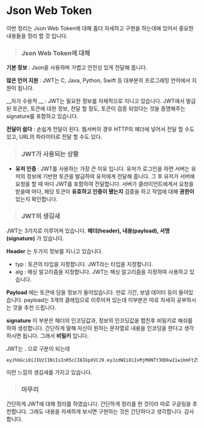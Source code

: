 # Json Web Token

이번 정리는 Json Web Token에 대해 좀더 자세하고 구현을 하는데에 있어서 중요한 내용들을 정리 할 것 입니다.



> ### Json Web Token에 대해

__기본 정보__ : Json을 사용하며 가볍고 안전성 있게 전달해 줍니다.

__많은 언어 지원__ : JWT는 C, Java, Python, Swift 등 대부분의 프로그래밍 언어에서 지원이 됩니다.

__자가 수용적 __ : JWT는 필요한  정보를 자체적으로 지니고 있습니다. JWT에서 발급된 토큰은, 토큰에 대한 정보, 전달 할 정도, 토큰이 검증 되었다는 것을 증명해주는 signature를                    포함하고 있습니다.

__전달이 쉽다__ : 손쉽게 전달이 된다. 웹서버의 경우 HTTP의 헤더에 넣어서 전달 할 수도 있고, URL의 파라미터로 전달 할 수도 있다.



> ### JWT가 사용되는 상황

- __유저 인증__ : JWT를 사용하는 가장 큰 이유 입니다. 유저가 로그인을 하면 서버는 유저의 정보에 기반한 토큰을 발급하여 유저에게 전달해 줍니다. 그 후 유저가 서버에 요청을 할 때 마다 JWT를 포함하여 전달합니다. 서버가 클라이언트에게서 요청을 받을때 마다, 해당 토큰이 __유효하고 인증이 됐는지__ 검증을 하고 작업에 대해 __권한이__ 있는지 확인합니다.



> ### JWT의 생김새 

JWT는 3가지로 이루어져 있습니다. __헤더(header), 내용(payload), 서명(signature)__ 가 있습니다.



__Header__ 는 두가지 정보를 지니고 있습니다. 

- typ : 토큰의 타입을 지정합니다. JWT라는 타입을 지정합니다.
- alg : 해싱 알고리즘을 지정합니다. JWT는 해싱 알고리즘을 지정하여 사용하고 있습니다.



__Payload__ 에는 토큰에 담을 정보가 들어있습니다. 만료 기간, 보낼 데이터 등이 들어있습니다. payload는 3개의 클레임으로 이루어져 있는데 이부분은 따로 자세히 공부하시는 것을 추천 드립니다. 



__signature__ 이 부분은 헤더의 인코딩값과, 정보의 인코딩값을 합친후 비밀키로 해쉬를 하여 생성합니다. 간단하게 말해 자신이 원하는 문자열로 내용을 인코딩을 한다고 생각하시면 됩니다. 그래서 __비밀키__ 입니다.



JWT는 __.__ 으로 구분이 되는데  

```
eyJhbGciOiJIUzI1NiIsInR5cCI6IkpXVCJ9.eyJzdWIiOiIxMjM0NTY3ODkwIiwibmFtZSI6IkpvaG4gRG9lIiwiaWF0IjoxNTE2MjM5MDIyfQ.SflKxwRJSMeKKF2QT4fwpMeJf36POk6yJV_adQssw5c
```

이런 느낌의 생김새를 가지고 있습니다.

 

> ### 마무리

간단하게 JWT에 대해 정리를 하였습니다. 간단하게 정리를 한 것이라 따로 구글링을 추천합니다. 그래도 내용을 자세하게 보시면 구현하는 것은 간단하다고 생각합니다. 감사합니다.
